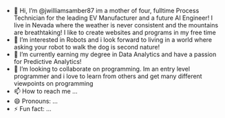 - 👋 Hi, I’m @jwilliamsamber87 im a mother of four, fulltime Process Technician for the leading EV Manufacturer and a future AI Engineer! I live in Nevada where the weather is never consistent and the mountains are breathtaking! I like to create websites and programs in my free time
- 👀 I’m interested in Robots and i look forward to living in a world where asking your robot to walk the dog is second nature!
- 🌱 I’m currently earning my degree in Data Analytics and have a passion for Predictive Analytics!
- 💞️ I’m looking to collaborate on programming. Im an entry level programmer and i love to learn from others and get many different viewpoints on programming
- 📫 How to reach me ...
- 😄 Pronouns: ...
- ⚡ Fun fact: ...

<!---
jwilliamsamber87/jwilliamsamber87 is a ✨ special ✨ repository because its `README.md` (this file) appears on your GitHub profile.
You can click the Preview link to take a look at your changes.
--->
